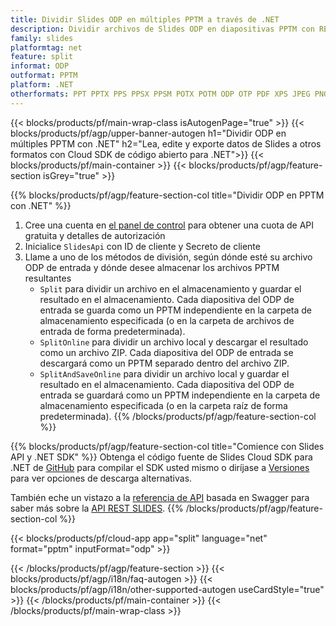 ```yaml
---
title: Dividir Slides ODP en múltiples PPTM a través de .NET
description: Dividir archivos de Slides ODP en diapositivas PPTM con REST API y .NET SDK de código abierto
family: slides
platformtag: net
feature: split
informat: ODP
outformat: PPTM
platform: .NET
otherformats: PPT PPTX PPS PPSX PPSM POTX POTM ODP OTP PDF XPS JPEG PNG BMP TIFF SVG HTML5 MD GIF XAML
---
```


{{< blocks/products/pf/main-wrap-class isAutogenPage="true" >}}
{{< blocks/products/pf/agp/upper-banner-autogen h1="Dividir ODP en múltiples PPTM con .NET" h2="Lea, edite y exporte datos de Slides a otros formatos con Cloud SDK de código abierto para .NET">}}
{{< blocks/products/pf/main-container >}}
{{< blocks/products/pf/agp/feature-section isGrey="true" >}}

{{% blocks/products/pf/agp/feature-section-col title="Dividir ODP en PPTM con .NET" %}}
1. Cree una cuenta en <a href="https://dashboard.aspose.cloud/">el panel de control</a> para obtener una cuota de API gratuita y detalles de autorización
1. Inicialice ```SlidesApi``` con ID de cliente y Secreto de cliente
1. Llame a uno de los métodos de división, según dónde esté su archivo ODP de entrada y dónde desee almacenar los archivos PPTM resultantes
    - ```Split``` para dividir un archivo en el almacenamiento y guardar el resultado en el almacenamiento. Cada diapositiva del ODP de entrada se guarda como un PPTM independiente en la carpeta de almacenamiento especificada (o en la carpeta de archivos de entrada de forma predeterminada).
    - ```SplitOnline``` para dividir un archivo local y descargar el resultado como un archivo ZIP. Cada diapositiva del ODP de entrada se descargará como un PPTM separado dentro del archivo ZIP.
    - ```SplitAndSaveOnline``` para dividir un archivo local y guardar el resultado en el almacenamiento. Cada diapositiva del ODP de entrada se guardará como un PPTM independiente en la carpeta de almacenamiento especificada (o en la carpeta raíz de forma predeterminada).
{{% /blocks/products/pf/agp/feature-section-col %}}

{{% blocks/products/pf/agp/feature-section-col title="Comience con Slides API y .NET SDK" %}}
Obtenga el código fuente de Slides Cloud SDK para .NET de [GitHub](https://github.com/aspose-slides-cloud/aspose-slides-cloud-dotnet) para compilar el SDK usted mismo o diríjase a [Versiones](https://releases.aspose.cloud/) para ver opciones de descarga alternativas.

También eche un vistazo a la [referencia de API](https://apireference.aspose.cloud/slides/) basada en Swagger para saber más sobre la [API REST SLIDES](https://products.aspose.cloud/slides/curl/).
{{% /blocks/products/pf/agp/feature-section-col %}}

{{< blocks/products/pf/cloud-app app="split" language="net" format="pptm" inputFormat="odp" >}}

{{< /blocks/products/pf/agp/feature-section >}}
{{< blocks/products/pf/agp/i18n/faq-autogen >}}
{{< blocks/products/pf/agp/i18n/other-supported-autogen useCardStyle="true" >}}
{{< /blocks/products/pf/main-container >}}
{{< /blocks/products/pf/main-wrap-class >}}